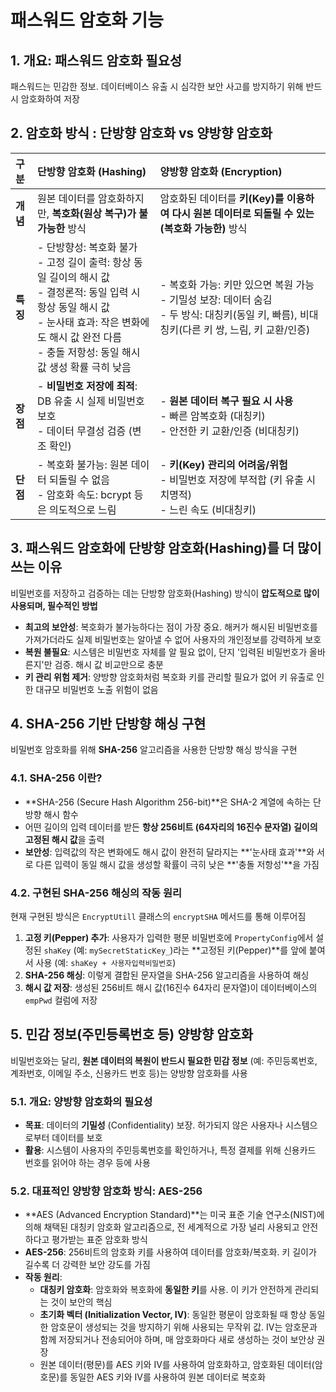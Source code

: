 # 패스워드 암호화 기능

## 1. 개요: 패스워드 암호화 필요성

패스워드는 민감한 정보. 데이터베이스 유출 시 심각한 보안 사고를 방지하기 위해 반드시 암호화하여 저장

## 2. 암호화 방식 : 단방향 암호화 vs 양방향 암호화

| 구분             | 단방향 암호화 (Hashing)                                                                 | 양방향 암호화 (Encryption)                                                                    |
| :--------------- | :-------------------------------------------------------------------------------------- | :--------------------------------------------------------------------------------------------- |
| **개념**         | 원본 데이터를 암호화하지만, **복호화(원상 복구)가 불가능한** 방식                       | 암호화된 데이터를 **키(Key)를 이용하여 다시 원본 데이터로 되돌릴 수 있는(복호화 가능한)** 방식|
| **특징**         | - 단방향성: 복호화 불가<br>- 고정 길이 출력: 항상 동일 길이의 해시 값<br>- 결정론적: 동일 입력 시 항상 동일 해시 값<br>- 눈사태 효과: 작은 변화에도 해시 값 완전 다름<br>- 충돌 저항성: 동일 해시 값 생성 확률 극히 낮음 | - 복호화 가능: 키만 있으면 복원 가능<br>- 기밀성 보장: 데이터 숨김<br>- 두 방식: 대칭키(동일 키, 빠름), 비대칭키(다른 키 쌍, 느림, 키 교환/인증) |
| **장점**         | - **비밀번호 저장에 최적**: DB 유출 시 실제 비밀번호 보호<br>- 데이터 무결성 검증 (변조 확인)                   | - **원본 데이터 복구 필요 시 사용**<br>- 빠른 암복호화 (대칭키)<br>- 안전한 키 교환/인증 (비대칭키)                                                                                                                                                                                                                                                                                                                                                          |
| **단점**         | - 복호화 불가능: 원본 데이터 되돌릴 수 없음<br>- 암호화 속도: bcrypt 등은 의도적으로 느림                       | - **키(Key) 관리의 어려움/위험**<br>- 비밀번호 저장에 부적합 (키 유출 시 치명적)<br>- 느린 속도 (비대칭키)                                                                                                                                                                                                                                                                                                   |

## 3. 패스워드 암호화에 단방향 암호화(Hashing)를 더 많이 쓰는 이유

비밀번호를 저장하고 검증하는 데는 단방향 암호화(Hashing) 방식이 **압도적으로 많이 사용되며, 필수적인 방법**

*   **최고의 보안성**: 복호화가 불가능하다는 점이 가장 중요. 해커가 해시된 비밀번호를 가져가더라도 실제 비밀번호는 알아낼 수 없어 사용자의 개인정보를 강력하게 보호
*   **복원 불필요**: 시스템은 비밀번호 자체를 알 필요 없이, 단지 '입력된 비밀번호가 올바른지'만 검증. 해시 값 비교만으로 충분
*   **키 관리 위험 제거**: 양방향 암호화처럼 복호화 키를 관리할 필요가 없어 키 유출로 인한 대규모 비밀번호 노출 위험이 없음

## 4. SHA-256 기반 단방향 해싱 구현

비밀번호 암호화를 위해 **SHA-256** 알고리즘을 사용한 단방향 해싱 방식을 구현

### 4.1. SHA-256 이란?

*   **SHA-256 (Secure Hash Algorithm 256-bit)**은 SHA-2 계열에 속하는 단방향 해시 함수
*   어떤 길이의 입력 데이터를 받든 **항상 256비트 (64자리의 16진수 문자열) 길이의 고정된 해시 값**을 출력
*   **보안성**: 입력값의 작은 변화에도 해시 값이 완전히 달라지는 **'눈사태 효과'**와 서로 다른 입력이 동일 해시 값을 생성할 확률이 극히 낮은 **'충돌 저항성'**을 가짐

### 4.2. 구현된 SHA-256 해싱의 작동 원리

현재 구현된 방식은 `EncryptUtill` 클래스의 `encryptSHA` 메서드를 통해 이루어짐

1.  **고정 키(Pepper) 추가**: 사용자가 입력한 평문 비밀번호에 `PropertyConfig`에서 설정된 `shaKey` (예: `mySecretStaticKey_`)라는 **고정된 키(Pepper)**를 앞에 붙여서 사용 (예: `shaKey + 사용자입력비밀번호`)
2.  **SHA-256 해싱**: 이렇게 결합된 문자열을 SHA-256 알고리즘을 사용하여 해싱
3.  **해시 값 저장**: 생성된 256비트 해시 값(16진수 64자리 문자열)이 데이터베이스의 `empPwd` 컬럼에 저장

## 5. 민감 정보(주민등록번호 등) 양방향 암호화

비밀번호와는 달리, **원본 데이터의 복원이 반드시 필요한 민감 정보** (예: 주민등록번호, 계좌번호, 이메일 주소, 신용카드 번호 등)는 양방향 암호화를 사용

### 5.1. 개요: 양방향 암호화의 필요성

*   **목표**: 데이터의 **기밀성** (Confidentiality) 보장. 허가되지 않은 사용자나 시스템으로부터 데이터를 보호
*   **활용**: 시스템이 사용자의 주민등록번호를 확인하거나, 특정 결제를 위해 신용카드 번호를 읽어야 하는 경우 등에 사용

### 5.2. 대표적인 양방향 암호화 방식: AES-256

*   **AES (Advanced Encryption Standard)**는 미국 표준 기술 연구소(NIST)에 의해 채택된 대칭키 암호화 알고리즘으로, 전 세계적으로 가장 널리 사용되고 안전하다고 평가받는 표준 암호화 방식
*   **AES-256**: 256비트의 암호화 키를 사용하여 데이터를 암호화/복호화. 키 길이가 길수록 더 강력한 보안 강도를 가짐
*   **작동 원리**:
    *   **대칭키 암호화**: 암호화와 복호화에 **동일한 키**를 사용. 이 키가 안전하게 관리되는 것이 보안의 핵심
    *   **초기화 벡터 (Initialization Vector, IV)**: 동일한 평문이 암호화될 때 항상 동일한 암호문이 생성되는 것을 방지하기 위해 사용되는 무작위 값. IV는 암호문과 함께 저장되거나 전송되어야 하며, 매 암호화마다 새로 생성하는 것이 보안상 권장
    *   원본 데이터(평문)를 AES 키와 IV를 사용하여 암호화하고, 암호화된 데이터(암호문)를 동일한 AES 키와 IV를 사용하여 원본 데이터로 복호화
